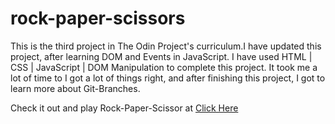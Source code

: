 # rock-paper-scissors
This is the third project in The Odin Project's curriculum.I have updated this project, after learning DOM and Events in JavaScript.
I have used HTML | CSS | JavaScript | DOM Manipulation to complete this project. It took me a lot of time to
I got a lot of things right, and after finishing this project, I got to learn more about Git-Branches.


Check it out and play Rock-Paper-Scissor at [Click Here](https://jayasaivinay.github.io/rock-paper-scissors/)
